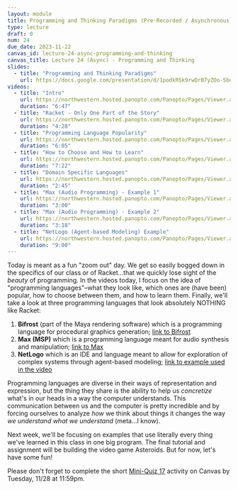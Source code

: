 ```yaml
---
layout: module
title: Programming and Thinking Paradigms (Pre-Recorded / Asynchronous)
type: lecture
draft: 0
num: 24
due_date: 2023-11-22
canvas_id: lecture-24-async-programming-and-thinking
canvas_title: Lecture 24 (Async) - Programming and Thinking
slides:
  - title: "Programming and Thinking Paradigms"
    url: https://docs.google.com/presentation/d/1podkRSk9rwDrB7yZOo-5bdoRwe7a4GdoiE2EVAlz7XA/edit?usp=sharing
videos:
  - title: "Intro"
    url: https://northwestern.hosted.panopto.com/Panopto/Pages/Viewer.aspx?id=6cb8c6ee-51cd-4f2f-9c8d-b0c000077819
    duration: "6:47"
  - title: "Racket - Only One Part of the Story"
    url: https://northwestern.hosted.panopto.com/Panopto/Pages/Viewer.aspx?id=4c166754-3274-41c2-85d1-b0c00007778f
    duration: "4:28"
  - title: "Programming Language Popularity"
    url: https://northwestern.hosted.panopto.com/Panopto/Pages/Viewer.aspx?id=eedc2b12-970a-4f48-aaa2-b0c00007783f
    duration: "6:05"
  - title: "How to Choose and How to Learn"
    url: https://northwestern.hosted.panopto.com/Panopto/Pages/Viewer.aspx?id=aac9de20-1382-4fe6-8e79-b0c0000777bf
    duration: "7:22"
  - title: "Domain Specific Languages"
    url: https://northwestern.hosted.panopto.com/Panopto/Pages/Viewer.aspx?id=16628708-5b7e-47e0-bc56-b0c0000787b3
    duration: "2:45"
  - title: "Max (Audio Programming) - Example 1"
    url: https://northwestern.hosted.panopto.com/Panopto/Pages/Viewer.aspx?id=f836f743-a0a2-49ef-9349-b0c000078893
    duration: "3:00"
  - title: "Max (Audio Programming) - Example 2"
    url: https://northwestern.hosted.panopto.com/Panopto/Pages/Viewer.aspx?id=65448a5b-016b-40e6-9b14-b0c000079815
    duration: "3:18"
  - title: "NetLogo (Agent-based Modeling) Example"
    url: https://northwestern.hosted.panopto.com/Panopto/Pages/Viewer.aspx?id=359ba16f-6082-4750-b953-b0c00007ac87
    duration: "9:00"
---
```


Today is meant as a fun "zoom out" day. We get so easily bogged down in the specifics of our class or of Racket...that we quickly lose sight of the _beauty_ of programming. In the videos today, I focus on the idea of "programming languages"–what they look like, which ones are (have been) popular, how to choose between them, and how to learn them. Finally, we'll take a look at three programming languages that look absolutely NOTHING like Racket:

1. **Bifrost** (part of the Maya rendering software) which is a programming language for procedural graphics generation; [link to Bifrost](https://makeanything.autodesk.com/bifrost)
2. **Max (MSP)** which is a programming language meant for audio synthesis and manipulation; [link to Max](https://cycling74.com/products/max)
3. **NetLogo** which is an IDE and language meant to allow for exploration of complex systems through agent-based modeling; [link to example used in the video](http://www.netlogoweb.org/launch#http://ccl.northwestern.edu/netlogo/models/models/IABM%20Textbook/chapter%201/Ants%20Simple.nlogo)

Programming languages are diverse in their ways of representation and expression, but the thing they share is the ability to help us _concretize_ what's in our heads in a way the computer understands. This communication between us and the computer is pretty incredible and by forcing ourselves to analyze _how_ we think about things it changes the way _we understand what we understand_ (meta...I know).

Next week, we'll be focusing on examples that use literally every thing we've learned in this class in one big program. The final tutorial and assignment will be building the video game Asteroids. But for now, let's have some fun!

Please don't forget to complete the short [Mini-Quiz 17](https://canvas.northwestern.edu/courses/201068/quizzes/223368) activity on Canvas by Tuesday, 11/28 at 11:59pm.
